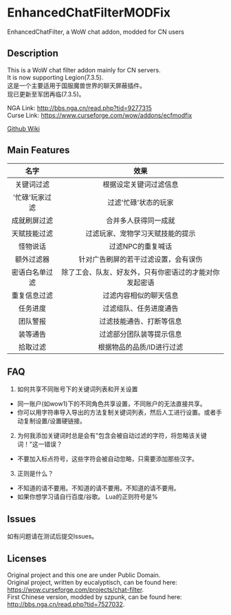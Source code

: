 # EnhancedChatFilterMODFix
EnhancedChatFilter, a WoW chat addon, modded for CN users

Description
-----------

This is a WoW chat filter addon mainly for CN servers.  
It is now supporting Legion(7.3.5).  
这是一个主要适用于国服魔兽世界的聊天屏蔽插件。  
现已更新至军团再临(7.3.5)。  

NGA Link: <http://bbs.nga.cn/read.php?tid=9277315>  
Curse Link: <https://www.curseforge.com/wow/addons/ecfmodfix>

[Github Wiki](https://github.com/Rubgrsch/EnhancedChatFilterMODFix/wiki/%E4%BD%BF%E7%94%A8%E8%AF%B4%E6%98%8E)

Main Features
-------------

|名字|效果|
|:---:|:---:|
|关键词过滤|根据设定关键词过滤信息|
|'忙碌'玩家过滤|过滤'忙碌'状态的玩家|
|成就刷屏过滤|合并多人获得同一成就|
|天赋技能过滤|过滤玩家、宠物学习天赋技能的提示|
|怪物说话|过滤NPC的重复喊话|
|额外过滤器|针对广告刷屏的若干过滤设置，会有误伤|
|密语白名单过滤|除了工会、队友、好友外，只有你密语过的才能对你发起密语|
|重复信息过滤|过滤内容相似的聊天信息|
|任务进度|过滤组队、任务进度通告|
|团队警报|过滤技能通告、打断等信息|
|装等通告|过滤部分团队装等提示信息|
|拾取过滤|根据物品的品质/ID进行过滤|

FAQ
---

1. 如何共享不同账号下的关键词列表和开关设置
  - 同一账户(如wow1)下的不同角色共享设置，不同账户的无法直接共享。
  - 你可以用字符串导入导出的方法复制关键词列表，然后人工进行设置。或者手动复制设置/设置硬链接。

2. 为何我添加关键词时总是会有"包含会被自动过滤的字符，将忽略该关键词！"这一错误？
  - 不要加入标点符号，这些字符会被自动忽略，只需要添加那些汉字。

3. 正则是什么？
  - 不知道的请不要用。不知道的请不要用。不知道的请不要用。
  - 如果你想学习请自行百度/谷歌。 Lua的正则符号是%

Issues
------

如有问题请在测试后提交Issues。

Licenses
--------

Original project and this one are under Public Domain.  
Original project, written by eucalyptisch, can be found here: <https://wow.curseforge.com/projects/chat-filter>.  
First Chinese version, modded by szpunk, can be found here: <http://bbs.nga.cn/read.php?tid=7527032>.  

